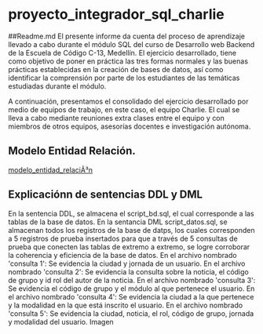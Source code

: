 # proyecto_integrador_sql_charlie
##Readme.md
El presente informe da cuenta del proceso de aprendizaje llevado a cabo durante el módulo SQL del curso de Desarrollo web Backend de la Escuela de Código C-13, Medellín.
El ejercicio desarrollado, tiene como objetivo de poner en práctica las tres formas normales y las buenas prácticas establecidas en la creación de bases de datos, así como identificar la comprensión por parte de los estudiantes de las temáticas estudiadas durante el módulo.


A continuación, presentamos el consolidado del ejercicio desarrollado por medio de equipos de trabajo, en este caso, el equipo Charlie. 
El cual se lleva a cabo mediante reuniones extra clases entre el equipo y con miembros de otros equipos, asesorías docentes e investigación autónoma.


## Modelo Entidad Relación.

[modelo_entidad_relaciÃ³n](https://user-images.githubusercontent.com/105325805/179334334-c1540084-f96e-4ea2-ab46-e37a113d8564.jpeg)




## Explicaciónn de sentencias DDL y DML

En la sentencia DDL, se almacena el script_bd.sql, el cual corresponde a las tablas de la base de datos.
En la sentancia DML script_datos.sql, se almacenan todos los registros de la base de datps, los cuales 
corresponden a 5 registros de prueba insertados para que a través de 5 consultas de prueba que conecten las tablas 
de extremo a extremo, se logre corroborar la coherencia y eficiencia de la base de datos. 
En el archivo nombrado 'consulta 1': Se evidencia la ciudad y jornada de un usuario.
En el archivo nombrado 'consulta 2': Se evidencia la consulta sobre la noticia, el código de grupo y id rol del autor de la noticia.
En el archivo nombrado 'consulta 3': Se evidencia el código de grupo y el módulo al que pertenece el usuario.
En el archivo nombrado 'consulta 4': Se evidencia la ciudad a la que pertenece y la modalidad en la que está inscrito el usuario.
En el archivo nombrado 'consulta 5': Se evidencia la ciudad, noticia, el rol, código de grupo, jornada y modalidad del usuario.
Imagen

